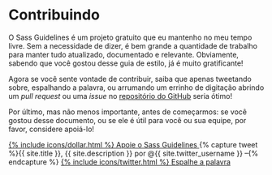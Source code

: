 
# Contribuindo

O Sass Guidelines é um projeto gratuito que eu mantenho no meu tempo livre. Sem a necessidade de dizer, é bem grande a quantidade de trabalho para manter tudo atualizado, documentado e relevante. Obviamente, sabendo que você gostou desse guia de estilo, já é muito gratificante!

Agora se você sente vontade de contribuir, saiba que apenas tweetando sobre, espalhando a palavra, ou arrumando um errinho de digitação abrindo um *pull request* ou uma *issue* no [repositório do GitHub](https://github.com/HugoGiraudel/sass-guidelines) seria ótimo!

Por último, mas não menos importante, antes de começarmos: se você gostou desse documento, ou se ele é útil para você ou sua equipe, por favor, considere apoiá-lo!

<div class="button-wrapper">
  <a href="https://gum.co/sass-guidelines" target="_blank" class="button">
    {% include icons/dollar.html %}
    Apoie o Sass Guidelines
  </a>
  {% capture tweet %}{{ site.title }}, {{ site.description }} por @{{ site.twitter_username }} –{% endcapture %}
  <a href="https://twitter.com/share?text={{ tweet | cgi_escape }}&url={{ site.url }}" target="_blank" class="button">
    {% include icons/twitter.html %}
    Espalhe a palavra
  </a>
</div>

